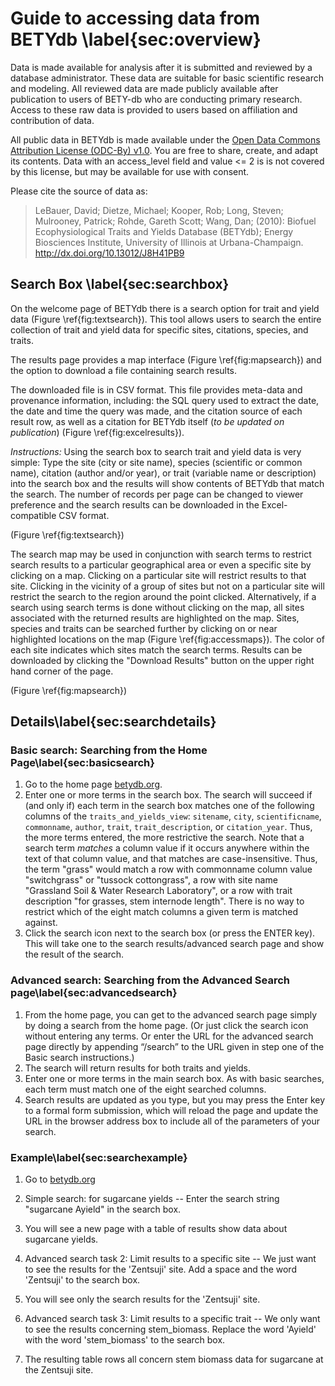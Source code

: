 
# Guide to accessing data from BETYdb \label{sec:overview}

Data is made available for analysis after it is submitted and reviewed by a database administrator. These data are suitable for basic scientific research and modeling. All reviewed data are made publicly available after publication to users of BETY-db who are conducting primary research. Access to these raw data is provided to users based on affiliation and contribution of data.

All public data in BETYdb is made available under the [Open Data Commons Attribution License (ODC-By) v1.0](http://opendatacommons.org/licenses/by/1-0/). You are free to share, create, and adapt its contents. Data with an access_level field and value <= 2 is is not covered by this license, but may be available for use with consent.

Please cite the source of data as:

> LeBauer, David; Dietze, Michael; Kooper, Rob; Long, Steven; Mulrooney, Patrick; Rohde, Gareth Scott; Wang, Dan; (2010): Biofuel Ecophysiological Traits and Yields Database (BETYdb); Energy Biosciences Institute, University of Illinois at Urbana-Champaign. http://dx.doi.org/10.13012/J8H41PB9



## Search Box \label{sec:searchbox}

On the welcome page of BETYdb there is a search option for trait and yield data (Figure \ref{fig:textsearch}). This tool allows users to search the entire collection of trait and yield data for specific sites, citations, species, and traits.

The results page provides a map interface (Figure \ref{fig:mapsearch}) and the option to download a file containing search results.

The downloaded file is in CSV format. This file provides meta-data and provenance information, including: the SQL query used to extract the date, the date and time the query was made, and the citation source of each result row, as well as a citation for BETYdb itself (_to be updated on publication_) (Figure \ref{fig:excelresults}).


_Instructions:_ Using the search box to search trait and yield data is very simple: Type the site (city or site name), species (scientific or common name), citation (author and/or year), or trait (variable name or description) into the search box and the results will show contents of BETYdb that match the search. The number of records per page can be changed to viewer preference and the search results can be downloaded in the Excel-compatible CSV format. 

(Figure \ref{fig:textsearch})


The search map may be used in conjunction with search terms to restrict search results to a particular geographical area or even a specific site by clicking on a map.  Clicking on a particular site will restrict results to that site.  Clicking in the vicinity of a group of sites but not on a particular site will restrict the search to the region around the point clicked. Alternatively, if a search using search terms is done without clicking on the map, all sites associated with the returned results are highlighted on the map. Sites, species and traits can be searched further by clicking on or near highlighted locations on the map (Figure \ref{fig:accessmaps}). The color of each site indicates which sites match the search terms. Results can be downloaded by clicking the "Download Results" button on the upper right hand corner of the page. 

(Figure \ref{fig:mapsearch})

## Details\label{sec:searchdetails}

### Basic search: Searching from the Home Page\label{sec:basicsearch}

1.	Go to the home page [betydb.org](https://www.betydb.org). 
2.	Enter one or more terms in the search box.  The search will succeed if (and only if) each term in the search box matches one of the following columns of the `traits_and_yields_view`: `sitename`, `city`, `scientificname`, `commonname`, `author`, `trait`, `trait_description`, or `citation_year`.  Thus, the more terms entered, the more restrictive the search. Note that a search term _matches_ a column value if it occurs anywhere within the text of that column value, and that matches are case-insensitive.  Thus, the term "grass" would match a row with commonname column value "switchgrass" or "tussock cottongrass", a row with site name "Grassland Soil & Water Research Laboratory", or a row with trait description "for grasses, stem internode length".  There is no way to restrict which of the eight match columns a given term is matched against.
3.	Click the search icon next to the search box (or press the ENTER key).  This will take one to the search results/advanced search page and show the result of the search.

### Advanced search: Searching from the Advanced Search page\label{sec:advancedsearch}

1.	From the home page, you can get to the advanced search page simply by doing a search from the home page.  (Or just click the search icon without entering any terms.  Or enter the URL for the advanced search page directly by appending “/search” to the URL given in step one of the Basic search instructions.)
2.	The search will return results for both traits and yields.
3.	Enter one or more terms in the main search box.  As with basic searches, each term must match one of the eight searched columns.
4.	Search results are updated as you type, but you may press the Enter key to a formal form submission, which will reload the page and update the URL in the browser address box to include all of the parameters of your search.



### Example\label{sec:searchexample}

1. Go to [betydb.org](https://www.betydb.org)
2. Simple search: for sugarcane yields -- Enter the search string "sugarcane Ayield" in the search box.

3. You will see a new page with a table of results show data about sugarcane yields.
6. Advanced search task 2: Limit results to a specific site -- We just want to see the results for the 'Zentsuji' site.  Add a space and the word 'Zentsuji' to the search box.
7. You will see only the search results for the 'Zentsuji' site.
8. Advanced search task 3: Limit results to a specific trait -- We only want to see the results concerning stem\_biomass.  Replace the word 'Ayield' with the word 'stem\_biomass' to the search box.
9. The resulting table rows all concern stem biomass data for sugarcane at the Zentsuji site.

